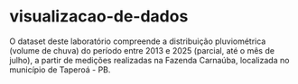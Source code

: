 # visualizacao-de-dados
O dataset deste laboratório compreende a distribuição pluviométrica (volume de chuva) do período entre 2013 e 2025 (parcial, até o mês de julho), a partir de medições realizadas na Fazenda Carnaúba, localizada no município de Taperoá - PB.
